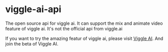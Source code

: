 # viggle-ai-api
The open source api for viggle ai. It can support the mix and animate video feature of viggle ai. It's not the official api from viggle.ai

If you want to try the amazing featur of viggle ai, please visit [Viggle AI](https://www.viggleaivideo.com/). And join the beta of Viggle AI.
